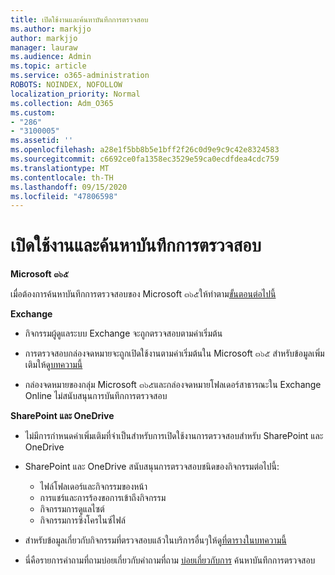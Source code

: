 ```yaml
---
title: เปิดใช้งานและค้นหาบันทึกการตรวจสอบ
ms.author: markjjo
author: markjjo
manager: lauraw
ms.audience: Admin
ms.topic: article
ms.service: o365-administration
ROBOTS: NOINDEX, NOFOLLOW
localization_priority: Normal
ms.collection: Adm_O365
ms.custom:
- "286"
- "3100005"
ms.assetid: ''
ms.openlocfilehash: a28e1f5bb8b5e1bff2f26c0d9e9c9c42e8324583
ms.sourcegitcommit: c6692ce0fa1358ec3529e59ca0ecdfdea4cdc759
ms.translationtype: MT
ms.contentlocale: th-TH
ms.lasthandoff: 09/15/2020
ms.locfileid: "47806598"
---
```

# <a name="enable-and-search-the-audit-log"></a>เปิดใช้งานและค้นหาบันทึกการตรวจสอบ

**Microsoft ๓๖๕**

เมื่อต้องการค้นหาบันทึกการตรวจสอบของ Microsoft ๓๖๕ให้ทำตาม[ขั้นตอนต่อไปนี้](https://docs.microsoft.com/microsoft-365/compliance/search-the-audit-log-in-security-and-compliance#search-the-audit-log)

**Exchange**

- กิจกรรมผู้ดูแลระบบ Exchange จะถูกตรวจสอบตามค่าเริ่มต้น

- การตรวจสอบกล่องจดหมายจะถูกเปิดใช้งานตามค่าเริ่มต้นใน Microsoft ๓๖๕ สำหรับข้อมูลเพิ่มเติมให้ดู[บทความนี้](https://docs.microsoft.com/microsoft-365/compliance/enable-mailbox-auditing)

- กล่องจดหมายของกลุ่ม Microsoft ๓๖๕และกล่องจดหมายโฟลเดอร์สาธารณะใน Exchange Online ไม่สนับสนุนการบันทึกการตรวจสอบ

**SharePoint และ OneDrive**

- ไม่มีการกำหนดค่าเพิ่มเติมที่จำเป็นสำหรับการเปิดใช้งานการตรวจสอบสำหรับ SharePoint และ OneDrive

- SharePoint และ OneDrive สนับสนุนการตรวจสอบชนิดของกิจกรรมต่อไปนี้:

    - ไฟล์โฟลเดอร์และกิจกรรมของหน้า
    - การแชร์และการร้องขอการเข้าถึงกิจกรรม
    - กิจกรรมการดูแลไซต์
    - กิจกรรมการซิงโครไนซ์ไฟล์

- สำหรับข้อมูลเกี่ยวกับกิจกรรมที่ตรวจสอบแล้วในบริการอื่นๆให้ดู[ที่ตารางในบทความนี้](https://docs.microsoft.com/microsoft-365/compliance/search-the-audit-log-in-security-and-compliance#audited-activities)

- นี่คือรายการคำถามที่ถามบ่อยเกี่ยวกับคำถามที่ถาม [บ่อยเกี่ยวกับการ](https://docs.microsoft.com/microsoft-365/compliance/search-the-audit-log-in-security-and-compliance#frequently-asked-questions) ค้นหาบันทึกการตรวจสอบ